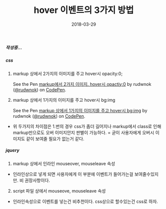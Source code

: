 ﻿---
layout:  post 
title:  "hover 이벤트의 3가지 방법"
date: 2018-03-29
categories: explanation
tags: code
---

##### 작성중...

##### css

1. markup 상에서 2가지의 이미지를 주고 hover시 opacity:0;

	<p data-height="300" data-theme-id="31645" data-slug-hash="MVQJoE" data-default-tab="css,result" data-user="rudwnok" data-embed-version="2" data-pen-title="markup에서 2가지 이미지. hover시 opactiy:0" class="codepen">See the Pen <a href="https://codepen.io/rudwnok/pen/MVQJoE/">markup에서 2가지 이미지. hover시 opactiy:0</a> by rudwnok (<a href="https://codepen.io/rudwnok">@rudwnok</a>) on <a href="https://codepen.io">CodePen</a>.</p>
<script async src="https://static.codepen.io/assets/embed/ei.js"></script>

2. markup 상에서 1가지의 이미지를 주고 hover시 bg:img

	<p data-height="300" data-theme-id="31645" data-slug-hash="YaeNJz" data-default-tab="css,result" data-user="rudwnok" data-embed-version="2" data-pen-title="markup 상에서 1가지의 이미지를 주고 hover시 bg:img" class="codepen">See the Pen <a href="https://codepen.io/rudwnok/pen/YaeNJz/">markup 상에서 1가지의 이미지를 주고 hover시 bg:img</a> by rudwnok (<a href="https://codepen.io/rudwnok">@rudwnok</a>) on <a href="https://codepen.io">CodePen</a>.</p>
<script async src="https://static.codepen.io/assets/embed/ei.js"></script>

- 위 두가지의 차이점은 1.번의 경우 css가 좀더 길어지나 markup에서 class로 인해 markup만으로도 오버 이미지안지 판별이 가능하다. 
= 굳이 사용자에게 오버시 이미지도 같이 보여줄 필요가 없는거 같다. 

##### jquery

1. markup 상에서 인라인 mouseover, mouseleave 속성
- 인라인상으로 넣게 되면 사용자에게 이 부분에 이벤트가 들어가는걸 보여줄수있지만. 비 권장사항이다.

2. script 파일 상에서 mouseove, mouseleave 속성
- 인라인속성으로 이벤트를 넣는건 비추천이다. css상으로 할수있는건 css로 하자.
